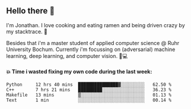 ## Hello there 👋

I'm Jonathan. I love cooking and eating ramen and being driven crazy by my stacktrace. 🍜

Besides that i'm a master student of applied computer science @ Ruhr University Bochum. 
Currently i'm focussing on (adversarial) machine learning, deep learning, and computer vision. 🔬💻

#### 💥 Time i wasted fixing my own code during the last week:

<!--START_SECTION:waka-->

```text
Python     12 hrs 40 mins  ███████████████▓░░░░░░░░░   62.50 %
C++        7 hrs 21 mins   █████████░░░░░░░░░░░░░░░░   36.23 %
Makefile   13 mins         ▒░░░░░░░░░░░░░░░░░░░░░░░░   01.13 %
Text       1 min           ░░░░░░░░░░░░░░░░░░░░░░░░░   00.14 %
```

<!--END_SECTION:waka-->
